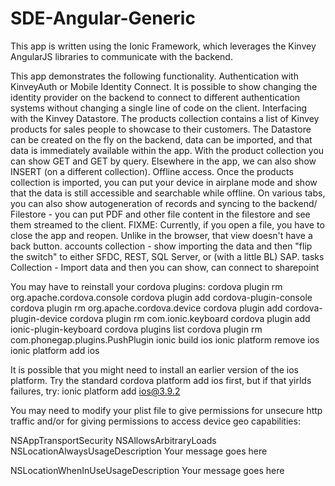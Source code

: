 # SDE-Angular-Generic
This app is written using the Ionic Framework, which leverages the Kinvey AngularJS libraries to communicate with the backend.

This app demonstrates the following functionality.
Authentication with KinveyAuth or Mobile Identity Connect.  It is possible to show changing the identity provider on the backend to connect to different authentication systems without changing a single line of code on the client.
Interfacing with the Kinvey Datastore.  The products collection contains a list of Kinvey products for sales people to showcase to their customers.  The Datastore can be created on the fly on the backend, data can be imported, and that data is immediately available within the app.  With the product collection you can show GET and GET by query.  Elsewhere in the app, we can also show INSERT (on a different collection).
Offline access.  Once the products collection is imported, you can put your device in airplane mode and show that the data is still accessible and searchable while offline.  On various tabs, you can also show autogeneration of records and syncing to the backend/
Filestore - you can put PDF and other file content in the filestore and see them streamed to the client.  FIXME:  Currently, if you open a file, you have to close the app and reopen.  Unlike in the browser, that view doesn't have a back button.
accounts collection - show importing the data and then "flip the switch" to either SFDC, REST, SQL Server, or (with a little BL) SAP.
tasks Collection - Import data and then you can show, can connect to sharepoint

You may have to reinstall your cordova plugins:
cordova plugin rm org.apache.cordova.console
cordova plugin add cordova-plugin-console
cordova plugin rm org.apache.cordova.device
cordova plugin add cordova-plugin-device
cordova plugin rm com.ionic.keyboard
cordova plugin add ionic-plugin-keyboard
cordova plugins list
cordova plugin rm com.phonegap.plugins.PushPlugin
ionic build ios
ionic platform remove ios
ionic platform add ios


It is possible that you might need to install an earlier version of the ios platform.  Try the standard cordova platform add ios first, but if that yirlds failures, try:
ionic platform add ios@3.9.2


You may need to modify your plist file to give permissions for unsecure http traffic and/or for giving permissions to access device geo capabilities:

<key>NSAppTransportSecurity</key>
<dict>
<key>NSAllowsArbitraryLoads</key><true/>
</dict>
<key>NSLocationAlwaysUsageDescription</key>
<string>Your message goes here</string>

<key>NSLocationWhenInUseUsageDescription</key>
<string>Your message goes here</string>

